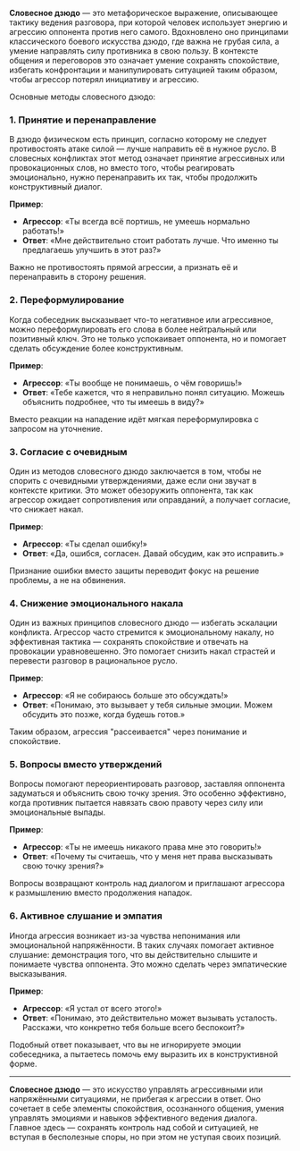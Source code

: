 **Словесное дзюдо** — это метафорическое выражение, описывающее тактику ведения разговора, при которой человек использует энергию и агрессию оппонента против него самого. Вдохновлено оно принципами классического боевого искусства дзюдо, где важна не грубая сила, а умение направлять силу противника в свою пользу. В контексте общения и переговоров это означает умение сохранять спокойствие, избегать конфронтации и манипулировать ситуацией таким образом, чтобы агрессор потерял инициативу и агрессию.

Основные методы словесного дзюдо:

### 1. **Принятие и перенаправление**
   В дзюдо физическом есть принцип, согласно которому не следует противостоять атаке силой — лучше направить её в нужное русло. В словесных конфликтах этот метод означает принятие агрессивных или провокационных слов, но вместо того, чтобы реагировать эмоционально, нужно перенаправить их так, чтобы продолжить конструктивный диалог. 

   **Пример**: 
   - **Агрессор**: «Ты всегда всё портишь, не умеешь нормально работать!»
   - **Ответ**: «Мне действительно стоит работать лучше. Что именно ты предлагаешь улучшить в этот раз?»

   Важно не противостоять прямой агрессии, а признать её и перенаправить в сторону решения.

### 2. **Переформулирование**
   Когда собеседник высказывает что-то негативное или агрессивное, можно переформулировать его слова в более нейтральный или позитивный ключ. Это не только успокаивает оппонента, но и помогает сделать обсуждение более конструктивным.

   **Пример**:
   - **Агрессор**: «Ты вообще не понимаешь, о чём говоришь!»
   - **Ответ**: «Тебе кажется, что я неправильно понял ситуацию. Можешь объяснить подробнее, что ты имеешь в виду?»

   Вместо реакции на нападение идёт мягкая переформулировка с запросом на уточнение.

### 3. **Согласие с очевидным**
   Один из методов словесного дзюдо заключается в том, чтобы не спорить с очевидными утверждениями, даже если они звучат в контексте критики. Это может обезоружить оппонента, так как агрессор ожидает сопротивления или оправданий, а получает согласие, что снижает накал.

   **Пример**:
   - **Агрессор**: «Ты сделал ошибку!»
   - **Ответ**: «Да, ошибся, согласен. Давай обсудим, как это исправить.»

   Признание ошибки вместо защиты переводит фокус на решение проблемы, а не на обвинения.

### 4. **Снижение эмоционального накала**
   Один из важных принципов словесного дзюдо — избегать эскалации конфликта. Агрессор часто стремится к эмоциональному накалу, но эффективная тактика — сохранять спокойствие и отвечать на провокации уравновешенно. Это помогает снизить накал страстей и перевести разговор в рациональное русло.

   **Пример**:
   - **Агрессор**: «Я не собираюсь больше это обсуждать!»
   - **Ответ**: «Понимаю, это вызывает у тебя сильные эмоции. Можем обсудить это позже, когда будешь готов.»

   Таким образом, агрессия "рассеивается" через понимание и спокойствие.

### 5. **Вопросы вместо утверждений**
   Вопросы помогают переориентировать разговор, заставляя оппонента задуматься и объяснить свою точку зрения. Это особенно эффективно, когда противник пытается навязать свою правоту через силу или эмоциональные выпады.

   **Пример**:
   - **Агрессор**: «Ты не имеешь никакого права мне это говорить!»
   - **Ответ**: «Почему ты считаешь, что у меня нет права высказывать свою точку зрения?»

   Вопросы возвращают контроль над диалогом и приглашают агрессора к размышлению вместо продолжения нападок.

### 6. **Активное слушание и эмпатия**
   Иногда агрессия возникает из-за чувства непонимания или эмоциональной напряжённости. В таких случаях помогает активное слушание: демонстрация того, что вы действительно слышите и понимаете чувства оппонента. Это можно сделать через эмпатические высказывания.

   **Пример**:
   - **Агрессор**: «Я устал от всего этого!»
   - **Ответ**: «Понимаю, это действительно может вызывать усталость. Расскажи, что конкретно тебя больше всего беспокоит?»

   Подобный ответ показывает, что вы не игнорируете эмоции собеседника, а пытаетесь помочь ему выразить их в конструктивной форме.

---

**Словесное дзюдо** — это искусство управлять агрессивными или напряжёнными ситуациями, не прибегая к агрессии в ответ. Оно сочетает в себе элементы спокойствия, осознанного общения, умения управлять эмоциями и навыков эффективного ведения диалога. Главное здесь — сохранять контроль над собой и ситуацией, не вступая в бесполезные споры, но при этом не уступая своих позиций.
